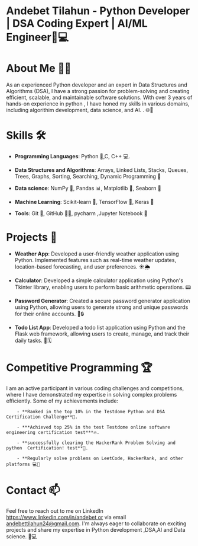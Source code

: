 # Andebet Tilahun - Python Developer | DSA Coding Expert | AI/ML Engineer🐍💻


# About Me 🙋‍♂️

As an experienced Python developer and an expert in Data Structures and Algorithms (DSA), I have a strong passion for problem-solving and creating efficient, scalable, and maintainable software solutions. With over 3 years of hands-on experience in python , I have honed my skills in various domains, including algorithim development, data science, and AI.
. 🌐🧠


# Skills 🛠️


- **Programming Languages**: Python 🐍,C, C++ 💻.

- **Data Structures and Algorithms**: Arrays, Linked Lists, Stacks, Queues, Trees, Graphs, Sorting, Searching, Dynamic Programming 🧠

- **Data science**: NumPy 🔢, Pandas 📊, Matplotlib 🎨, Seaborn 🌈

- **Machine Learning**: Scikit-learn 🤖, TensorFlow 🧠, Keras 🧠

- **Tools**: Git 🐙, GitHub 🐱‍💻, pycharm ,Jupyter Notebook 📓


# Projects 🚀


- **Weather App**: Developed a user-friendly weather application using Python. Implemented features such as real-time weather updates, location-based forecasting, and user preferences. ☀️🌦️

- **Calculator**: Developed a simple calculator application using Python's Tkinter library, enabling users to perform basic arithmetic operations. 📟

- **Password Generator**: Created a secure password generator application using Python, allowing users to generate strong and unique passwords for their online accounts. 🔑🔒

- **Todo List App**: Developed a todo list application using Python and the Flask web framework, allowing users to create, manage, and track their daily tasks. 📝🗓️

# Competitive Programming 🏆

I am an active participant in various coding challenges and competitions, where I have demonstrated my expertise in solving complex problems efficiently. Some of my achievements include:

        - **Ranked in the top 10% in the Testdome Python and DSA Certification Challenge**🥇.
        
        - ***Achieved top 25% in the test Testdome online software engineering certification test***🔥.
              
        - **successfully clearing the HackerRank Problem Solving and python  Certification! test**🎉.
        
        - **Regularly solve problems on LeetCode, HackerRank, and other platforms 💻🧠

# Contact 📫

Feel free to reach out to me on LinkedIn  https://www.linkedin.com/in/andebet or via email andebettilahun24@gmail.com. I'm always eager to collaborate on exciting projects and share my expertise in Python development ,DSA,AI and Data science. 🤝💻

